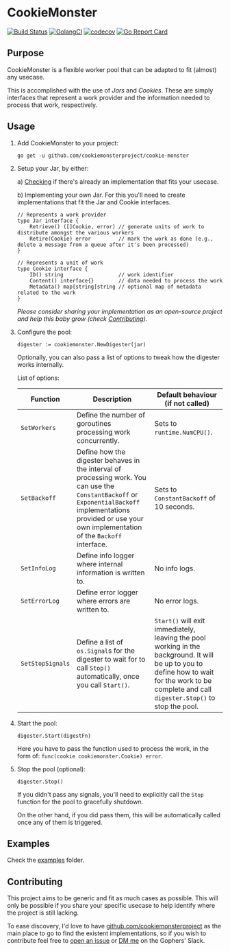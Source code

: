 # CookieMonster

[![Build Status](https://travis-ci.org/cookiemonsterproject/cookie-monster.svg?branch=master)](https://travis-ci.org/cookiemonsterproject/cookie-monster)
[![GolangCI](https://golangci.com/badges/github.com/cookiemonsterproject/cookie-monster.svg)](https://golangci.com/r/github.com/cookiemonsterproject/cookie-monster)
[![codecov](https://codecov.io/gh/cookiemonsterproject/cookie-monster/branch/master/graph/badge.svg)](https://codecov.io/gh/cookiemonsterproject/cookie-monster)
[![Go Report Card](https://goreportcard.com/badge/github.com/cookiemonsterproject/cookie-monster)](https://goreportcard.com/report/github.com/cookiemonsterproject/cookie-monster)

## Purpose

CookieMonster is a flexible worker pool that can be adapted to fit (almost) any usecase.

This is accomplished with the use of _Jars_ and _Cookies_. These are simply interfaces that represent a work provider
and the information needed to process that work, respectively.

## Usage

1. Add CookieMonster to your project:

   `go get -u github.com/cookiemonsterproject/cookie-monster`

2. Setup your Jar, by either:

   a) [Checking](https://github.com/cookiemonsterproject) if there's already an implementation that fits your usecase.

   b) Implementing your own Jar. For this you'll need to create implementations that fit the Jar and Cookie interfaces.

    ```golang
    // Represents a work provider
    type Jar interface {
        Retrieve() ([]Cookie, error) // generate units of work to distribute amongst the various workers
        Retire(Cookie) error         // mark the work as done (e.g., delete a message from a queue after it's been processed)
    }

    // Represents a unit of work
    type Cookie interface {
        ID() string                  // work identifier
        Content() interface{}        // data needed to process the work
        Metadata() map[string]string // optional map of metadata related to the work
    }
    ```

   _Please consider sharing your implementation as an open-source project and help this baby grow
   (check [Contributing](#contributing))._

3. Configure the pool:

    ```golang
    digester := cookiemonster.NewDigester(jar)
    ```

    Optionally, you can also pass a list of options to tweak how the digester works internally.

    List of options:

    Function | Description | Default behaviour (if not called)
    --- | --- | ---
    `SetWorkers` | Define the number of goroutines processing work concurrently. | Sets to `runtime.NumCPU()`.
    `SetBackoff` | Define how the digester behaves in the interval of processing work. You can use the `ConstantBackoff` or `ExponentialBackoff` implementations provided or use your own implementation of the `Backoff` interface. | Sets to `ConstantBackoff` of 10 seconds.
    `SetInfoLog` | Define info logger where internal information is written to. | No info logs.
    `SetErrorLog` | Define error logger where errors are written to. | No error logs.
    `SetStopSignals` | Define a list of `os.Signal`s for the digester to wait for to call `Stop()` automatically, once you call `Start()`. | `Start()` will exit immediately, leaving the pool working in the background. It will be up to you to define how to wait for the work to be complete and call `digester.Stop()` to stop the pool.

4. Start the pool:

    ```golang
    digester.Start(digestFn)
    ```

    Here you have to pass the function used to process the work, in the form of: `func(cookie cookiemonster.Cookie) error`.

5. Stop the pool (optional):

    ```golang
    digester.Stop()
    ```

   If you didn't pass any signals, you'll need to explicitly call the `Stop` function for the pool to gracefully shutdown.

   On the other hand, if you did pass them, this will be automatically called once any of them is triggered.

## Examples

Check the [examples](https://github.com/cookiemonsterproject/cookie-monster/tree/master/examples) folder.

## Contributing

This project aims to be generic and fit as much cases as possible. This will only be possible if you share your
specific usecase to help identify where the project is still lacking.

To ease discovery, I'd love to have [github.com/cookiemonsterproject](https://github.com/cookiemonsterproject) as the main place to go to
find the existent implementations, so if you wish to contribute feel free to [open an issue](https://github.com/cookiemonsterproject/cookie-monster/issues/new) or
[DM me](https://gophers.slack.com/team/U6FQ0K82K) on the Gophers' Slack.
